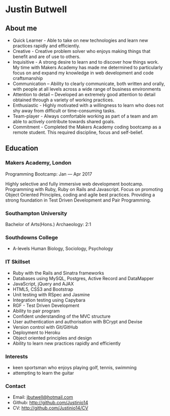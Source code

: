 
# Justin Butwell

## About me

- Quick Learner - Able to take on new technologies and learn new practices rapidly and efficiently.
- Creative - Creative problem solver who enjoys making things that benefit and are of use to others.
- Inquisitive - A strong desire to learn and to discover how things work. My time with Makers Academy has made me determined to particularly focus on and expand my knowledge in web development and code craftsmanship
- Communication –  Ability to clearly communicate, both written and orally, with people at all levels across a wide range of business environments
- Attention to detail – Developed an extremely good attention to detail obtained through a variety of working practices.
- Enthusiastic - Highly motivated with a willingness to learn who does not shy away from difficult or time-consuming tasks.
- Team-player - Always comfortable working as part of a team and am able to actively contribute towards shared goals.
- Commitment - Completed the Makers Academy coding bootcamp as a remote student.  This required discipline, focus and self-belief.



## Education

### Makers Academy, London
Programming Bootcamp: Jan — Apr 2017

Highly selective and fully immersive web development bootcamp.
Programming with Ruby, Ruby on Rails and Javascript.
Focus on promoting Object Oriented Principles, coding and agile best practices.
Providing a strong foundation in Test Driven Development and Pair Programming.

### Southampton University
Bachelor of Arts(Hons.) Archaeology: 2:1

### Southdowns College
- A-levels Human Biology, Sociology, Psychology

### IT Skillset
- Ruby with the Rails and Sinatra frameworks
- Databases using MySQL, Postgres, Active Record and DataMapper
- JavaScript, jQuery and AJAX
- HTML5, CSS3 and Bootstrap
- Unit testing with RSpec and Jasmine
- Integration testing using Capybara
- RGF - Test Driven Development
- Ability to pair program
- Confident understanding of the MVC structure
- User authentication and authorisation with BCrypt and Devise
- Version control with Git/GitHub
- Deployment to Heroku
- Object oriented principles and design
- Ability to learn new practices rapidly and efficiently


### Interests

- keen sportsman who enjoys playing golf, tennis, swimming
- attempting to learn the guitar

### Contact

- Email: jbutwell@hotmail.com
- Github: http://github.com/Justinio14
- CV: http://github.com/Justinio14/CV
